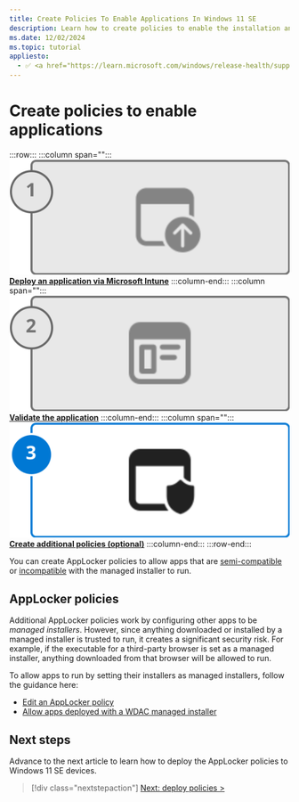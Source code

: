 ```yaml
---
title: Create Policies To Enable Applications In Windows 11 SE
description: Learn how to create policies to enable the installation and execution of apps on Windows SE.
ms.date: 12/02/2024
ms.topic: tutorial
appliesto:
  - ✅ <a href="https://learn.microsoft.com/windows/release-health/supported-versions-windows-client" target="_blank">Windows 11 SE, version 22H2 and later</a>
---
```


# Create policies to enable applications

:::row:::
   :::column span="":::
    <a href="deploy-apps.md"><img src="images/phase-1-off.svg" alt="Icon representing the first phase."/></a><br>
    [**Deploy an application via Microsoft Intune**](deploy-apps.md)
   :::column-end:::
   :::column span="":::
    <a href="validate-apps.md"><img src="images/phase-2-off.svg" alt="Icon representing the second phase."/></a><br>
    [**Validate the application**](validate-apps.md)
   :::column-end:::
   :::column span="":::
    <a href="create-policies.md"><img src="images/phase-3-on.svg" alt="Icon representing the third phase."/></a><br>
    [**Create additional policies (optional)**](create-policies.md)
   :::column-end:::
:::row-end:::


You can create AppLocker policies to allow apps that are [semi-compatible](./validate-apps.md#semi-compatible-apps) or [incompatible](./validate-apps.md#incompatible-apps) with the managed installer to run.

<!--
You can create policies to allow applications that are [semi-compatible](./validate-apps.md#semi-compatible-apps) or [incompatible](./validate-apps.md#incompatible-apps) with the managed installer.

The following table details the two policy types to allow apps to run:

| **Policy type** | **How it works** | **When should I use this policy?** | **Security risk** |
|---|---|---|---|
| WDAC supplemental policy | Allows apps meeting the rule criteria to run | For executables that the Windows 11 SE base policy blocks. The blocked executables are visible from the Event Viewer in the [CodeIntegrity events](./troubleshoot.md). | Low |
| AppLocker policy | Sets an app to be considered as a managed installer | Only for executables that do installations or updates, that the Windows 11 SE base policy blocks. | High |

> [!NOTE]
> The specifics of the policy you will need to create vary from app to app. Public documentation can help you determine which rules would be useful for your app.


## WDAC supplemental policies

A *supplemental policy* can expand only one base policy, but multiple supplemental policies can expand the same base policy. When you use supplemental policies, the apps allowed by the base or its supplemental policies will be allowed to execute.\
The base policy that you must target for Windows SE devices has a PolicyID of **{82443e1e-8a39-4b4a-96a8-f40ddc00b9f3}**.

> [!WARNING]
> The maximum number of active policies is 32, which includes the Windows 11 SE base policy, the Microsoft vulnerable driver block list, and potentially other inbox policies. When planning your supplemental policy strategy, avoid adding too many. For example, avoid creating a supplemental policy per app, which can add up very quickly.

After you create WDAC supplemental policies, you must sign them and deploy them through Intune.\
To create supplemental policies, download and install the [WDAC Policy Wizard][EXT-1] from a **non-Windows SE device**.

The following video provides an overview and explains how to create supplemental policies for apps blocked by the Windows 11 SE base policy.

> [!VIDEO https://www.microsoft.com/en-us/videoplayer/embed/RWWReO]

### Create a supplemental policy for Win32 apps

There are different ways to write a supplemental policy. The suggested method is to use [audit events][WIN-3], as they list the actions that Windows 11 SE would block. From the audit events, you can create a policy to allow those actions.\
From a non-Windows SE device with the WDAC Policy Wizard installed, follow these steps:

1. Apply an audit mode WDAC Base policy. The WDAC Wizard includes a template policy called *WinSEPolicy.xml*, which is based on the Windows 11 SE base policy:
    - Open the **WDAC Wizard** and select **Policy Editor**
    - In the Policy Path to Edit field, browse for *%ProgramFiles%\WindowsApps\Microsoft.WDAC\** and select the file called *WinSEPolicy.xml*. Select **Next**
      :::image type="content" source="images/wdac-winsepolicy.png" alt-text="Screenshot of the WDAC wizard - creation of a policy targeting the base WinSEPolicy.xml policy.":::
    - Toggle the option for **Audit Mode** and complete the wizard. Note the location of the *.cip* and *.xml* files shown on the final page of the wizard
    - From an elevated PowerShell session, run the following command to activate the policy:

     ```cmd
     citool.exe -up <"Path to the .cip file">
     ```

1. With the *Base audit mode policy* for Windows 11 SE in place:
    - Download and run the app install for your app
    - Launch the app and exercise the app's capabilities
    - Uninstall the app
1. Use the WDAC Wizard to create a policy from audit events:
   - Open the **WDAC Wizard** and select **Policy Editor**
   - Select **Convert Event Log to a WDAC Policy** then select **Parse Event Log** to parse from the system Event Viewer. Select **Next**
   - Review each row in the table and choose the type of rule to create. You may want to sort the table by FileName to group duplicate rows together. You need to create a single rule if the values are duplicates
   - Complete the wizard to generate the policy. The policy will be a *Base* policy. Note the location of the *.xml* shown, as you'll use it in the next step.
   - Check the event log **AppLocker** > **MSI and Script** for any events
       - If any events are shown, you can use the **WDAC Wizard** to edit the policy and add more rules
       - Alternatively, you can save all events to *.evtx* file and create a policy from audit events, but browse for the saved *.evtx* file rather than parsing events from the system Event Viewer
1. Convert the policy created in the previous step to a supplemental policy, specifying the Base audit policy you created in the first step as its base

   ```PowerShell
   Set-CiPolicyIdInfo -FilePath "<Path to.xml file from step #4>" -BasePolicyToSupplementPath "<Path to the WDAC Base policy .xml created from step #2>"
   ```

1. From an elevated PowerShell session, run the following command to activate the policy:

   ```cmd
   citool.exe -up '<Path to the .cip file>'
   ```

1. Clear the two event logs:
    - **CodeIntegrity** > **Operational**
    - **AppLocker** > **MSI and Script**
1. Repeat the app testing from step 3. Repeat these steps as needed until no further events are generated.
1. Once you have a policy that works for your app, reset the supplemental policy's Base policy to the official Windows 11 SE BasePolicyId. From an elevated PowerShell session, run the following command:

    ```PowerShell
    Set-CiPolicyIdInfo -FilePath "<Path to .xml from step #4>" -SupplementsBasePolicyId "{82443e1e-8a39-4b4a-96a8-f40ddc00b9f3}"
    ```

    > [!NOTE]
    > If you have created multiple supplemental policies for different apps, it's recommended to merge all supplemental policies together before deploying. You can merge policies using the WDAC Wizard.
1. The creation of the supplemental policy is complete. You must sign and deploy the policy to your devices to take effect.

### Create a supplemental policy for UWP LOB apps

UWP apps don't work out-of-box due to the Windows 11 SE Windows 11 SE base policy.\
From a non-Windows SE device with the WDAC Policy Wizard installed, you can create and deploy a supplemental policy using these steps:

1. Open the **WDAC Wizard** and select **Policy Creator > Supplemental policy**
    - Choose a **Policy Name** and **Policy File Location**
    - In the **Base Policy** path to, browse for *%ProgramFiles%\WindowsApps\Microsoft.WDAC\** and select the     file called *WinSEPolicy.xml*. Select **Next**
    - In **Policy Rules**, select **Next**
    - In **Signing Rules**, select **Add Custom Rule** and choose:
      - **Rule scope**: **Usermode Rule**
      - **Rule action**: **Allow**
      - **Rule type**: **Packaged App**
      - **Package Name**: specify the package name of app. If the app is installed, you can search by name. If the app isn't installed, check the **Use Custom Package Family** box and specify the package family name of the app
        :::image type="content" source="images/wdac-uwp-policy.png" alt-text="Screenshot of the WDAC wizard - selection of an installed UWP app package.":::
    - Select the app name
    - Select **Create Rule**
    - Select **Next**
1. The policy should be created and output an *.xml* and *.cip* files to the policy file location specified earlier
1. The policy isn't yet targeting the right base policy. Run the following PowerShell command to set the base policy to the Windows 11 SE Windows 11 SE base policy:

    ```PowerShell
    Set-CiPolicyIdInfo -FilePath "<Path to.xml file from previous step>" -SupplementsBasePolicyId "{82443e1e-8a39-4b4a-96a8-f40ddc00b9f3}"
    ```

1. The creation of the supplemental policy is complete. You must sign and deploy the policy to your devices to take effect.

### Guidelines for authoring WDAC supplemental policy rules

Here are some general guidelines to follow when writing WDAC supplemental policies:

- For packaged apps (*.appx* or *.msix*), choose **PackagedApp** and allow the file by its **PackageFamilyName**
- For other apps, try to create **Publisher** rules wherever possible, combining the **Publisher** with other properties like **Product**, **Filename**, and **Version**

> [!NOTE]
  > The WDAC Wizard defaults to use all of the properties, if present. In some cases, you may want to combine a subset of the properties to allow multiple files. For example: Publisher + ProductName + Version.

- When a **Publisher** rule isn't an option (for example, when the file is unsigned), use *Hash* as the most restrictive option
- You might have to opt for a **FileAttribute** rule, but it can be easily spoofed

For additional information:

- [WDAC Policy Wizard][EXT-1]
- [Policy creation for common WDAC usage scenarios][WIN-1]
- [Create a new supplemental policy with the wizard][WIN-2]

## AppLocker policies

> [!WARNING]
> It's recommended to use AppLocker policies for processes that perform **updates** or **install as managed installers** only. The preferred method to allow incompatible applications or other executables to run, is to write **WDAC supplemental policies** instead of modifying AppLocker policies.

Additional AppLocker policies work by configuring other apps to be *managed installers*. However, since anything downloaded or installed by a managed installer is trusted to run, it creates a significant security risk. For example, if the executable for a third-party browser is set as a managed installer, anything downloaded from that browser will be allowed to run.\
Using a WDAC supplemental policy instead, allows you to have more control over what is allowed to run without the risk of those permissions propagating unintentionally.

To allow apps to run by setting their installers as managed installers, follow the guidance here:
-->

## AppLocker policies

Additional AppLocker policies work by configuring other apps to be *managed installers*. However, since anything downloaded or installed by a managed installer is trusted to run, it creates a significant security risk. For example, if the executable for a third-party browser is set as a managed installer, anything downloaded from that browser will be allowed to run.

To allow apps to run by setting their installers as managed installers, follow the guidance here:

- [Edit an AppLocker policy][WIN-5]
- [Allow apps deployed with a WDAC managed installer][WIN-6]

## Next steps

<!--
Before moving on to the next section, ensure that you've completed the following tasks.

For a WDAC supplemental policy:

> [!div class="checklist"]
>
> - Create a policy, targeting  the base policy: **82443e1e-8a39-4b4a-96a8-f40ddc00b9f3**

For an AppLocker policy:

> [!div class="checklist"]
>
> - Only applied to an updater or installer
> - Created the policy with the **Merge** option

Advance to the next article to learn how to deploy the WDAC supplemental policies or AppLocker policies to Windows 11 SE devices.
-->

Advance to the next article to learn how to deploy the AppLocker policies to Windows 11 SE devices.

> [!div class="nextstepaction"]
> [Next: deploy policies >](deploy-policies.md)

[EXT-1]: https://webapp-wdac-wizard.azurewebsites.net/
[WIN-1]: /windows/security/threat-protection/windows-defender-application-control/types-of-devices
[WIN-2]: /windows/security/threat-protection/windows-defender-application-control/wdac-wizard-create-supplemental-policy
[WIN-3]: /windows/security/threat-protection/windows-defender-application-control/audit-windows-defender-application-control-policies
[WIN-5]: /windows/security/threat-protection/windows-defender-application-control/applocker/edit-an-applocker-policy
[WIN-6]: /windows/security/threat-protection/windows-defender-application-control/configure-authorized-apps-deployed-with-a-managed-installer
